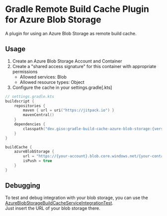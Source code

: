 # Gradle Remote Build Cache Plugin for Azure Blob Storage
A plugin for using an Azure Blob Storage as remote build cache.

## Usage
1. Create an Azure Blob Storage Account and Container
2. Create a "shared access signature" for this container with appropriate permissions
   * Allowed services: Blob
   * Allowed resource types: Object
3. Configure the cache in your settings.gradle\[.kts\]
```kotlin
// settings.gradle.kts
buildscript {
    repositories {
        maven { url = uri("https://jitpack.io") }
        mavenCentral()
    }
    dependencies {
        classpath("dev.giso:gradle-build-cache-azure-blob-storage:{version}")
    }
}

buildCache {
    azureBlobStorage {
        url = "https://{your-account}.blob.core.windows.net/{your-container}?{your-sas-token}"
        isPush = true
    }
}
```

## Debugging
To test and debug integration with your blob storage, you can use the
[AzureBlobStorageBuildCacheServiceIntegrationTest](src/test/kotlin/dev/giso/gradle/buildcache/azureblobstorage/AzureBlobStorageBuildCacheServiceIntegrationTest.kt).\
Just insert the URL of your blob storage there.
